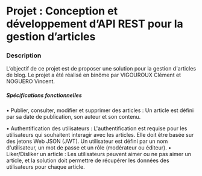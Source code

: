 <h1>Projet : Conception et développement d’API REST pour la gestion d’articles</h1>

<h3>Description</h3>

L’objectif de ce projet est de proposer une solution pour la gestion d'articles de blog. 
Le projet a été réalisé en binôme par VIGOUROUX Clément et NOGUERO Vincent.

<h5>Spécifications fonctionnelles</h5>
• Publier, consulter, modifier et supprimer des articles : Un article est défini par sa date de publication, son auteur et son contenu.

• Authentification des utilisateurs : L'authentification est requise pour les utilisateurs qui souhaitent interagir avec les articles. Elle doit être basée sur des         jetons Web JSON (JWT). Un utilisateur est défini par un nom d'utilisateur, un mot de passe et un rôle (modérateur ou éditeur).
• Liker/Disliker un article : Les utilisateurs peuvent aimer ou ne pas aimer un article, et la solution doit permettre de récupérer les données des utilisateurs pour       chaque article.

